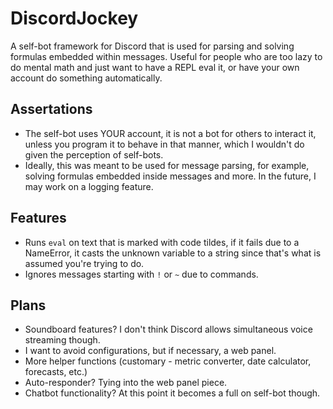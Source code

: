 # DiscordJockey

A self-bot framework for Discord that is used for parsing and solving formulas embedded within messages. Useful for people who are too lazy to do mental math and just want to have a REPL eval it, or have your own account do something automatically.

## Assertations

* The self-bot uses YOUR account, it is not a bot for others to interact it, unless you program it to behave in that manner, which I wouldn't do given the perception of self-bots.
* Ideally, this was meant to be used for message parsing, for example, solving formulas embedded inside messages and more. In the future, I may work on a logging feature.

## Features

* Runs `eval` on text that is marked with code tildes, if it fails due to a NameError, it casts the unknown variable to a string since that's what is assumed you're trying to do.
* Ignores messages starting with `!` or `~` due to commands.

## Plans

* Soundboard features? I don't think Discord allows simultaneous voice streaming though.
* I want to avoid configurations, but if necessary, a web panel.
* More helper functions (customary - metric converter, date calculator, forecasts, etc.)
* Auto-responder? Tying into the web panel piece.
* Chatbot functionality? At this point it becomes a full on self-bot though.
